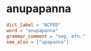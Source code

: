 # anupapanna

``` toml
dict_label = "NCPED"
word = "anupapanna"
grammar_comment = "neg. mfn."
see_also = ["upapanna"]
```

